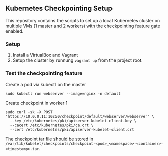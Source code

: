 ## Kubernetes Checkpointing Setup

This repository contains the scripts to set up a local Kubernetes cluster on multiple VMs (1 master and 2 workers) with the checkpointing feature gate enabled.

### Setup
1. Install a VirtualBox and Vagrant
2. Setup the cluster by runnung `vagrant up` from the project root.

### Test the checkpointing feature
Create a pod via kubectl on the master
```
sudo kubectl run webserver --image=nginx -n default
```

Create checkpoint in worker 1
```
sudo curl -sk -X POST  "https://10.0.0.11:10250/checkpoint/default/webserver/webserver" \
  --key /etc/kubernetes/pki/apiserver-kubelet-client.key \
  --cacert /etc/kubernetes/pki/ca.crt \
  --cert /etc/kubernetes/pki/apiserver-kubelet-client.crt
```

The checkpoint tar file should be stored in `/var/lib/kubelet/checkpoints/checkpoint-<pod>_<namespace>-<container>-<timestamp>.tar`.
